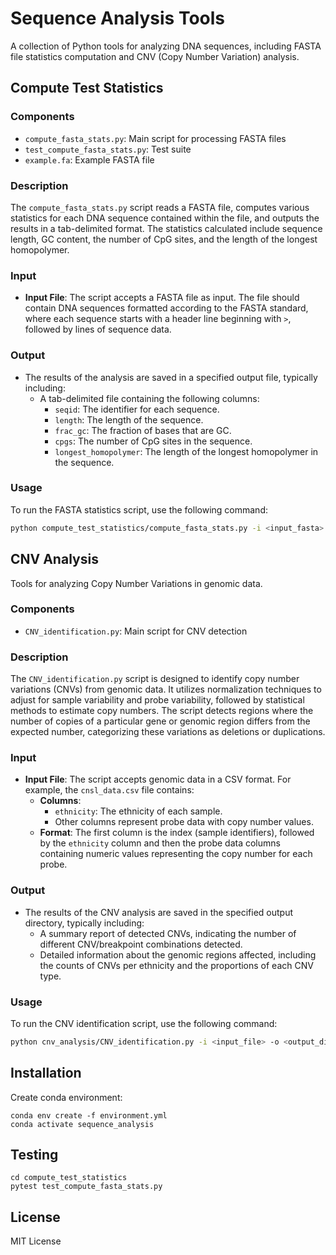 # Sequence Analysis Tools

A collection of Python tools for analyzing DNA sequences, including FASTA file statistics computation and CNV (Copy Number Variation) analysis.

## Compute Test Statistics

### Components
- `compute_fasta_stats.py`: Main script for processing FASTA files
- `test_compute_fasta_stats.py`: Test suite
- `example.fa`: Example FASTA file

### Description
The `compute_fasta_stats.py` script reads a FASTA file, computes various statistics for each DNA sequence contained within the file, and outputs the results in a tab-delimited format. The statistics calculated include sequence length, GC content, the number of CpG sites, and the length of the longest homopolymer.

### Input
- **Input File**: The script accepts a FASTA file as input. The file should contain DNA sequences formatted according to the FASTA standard, where each sequence starts with a header line beginning with `>`, followed by lines of sequence data.

### Output
- The results of the analysis are saved in a specified output file, typically including:
  - A tab-delimited file containing the following columns:
    - `seqid`: The identifier for each sequence.
    - `length`: The length of the sequence.
    - `frac_gc`: The fraction of bases that are GC.
    - `cpgs`: The number of CpG sites in the sequence.
    - `longest_homopolymer`: The length of the longest homopolymer in the sequence.

### Usage
To run the FASTA statistics script, use the following command:
```bash
python compute_test_statistics/compute_fasta_stats.py -i <input_fasta> -o <output_file>
```

## CNV Analysis

Tools for analyzing Copy Number Variations in genomic data.

### Components
- `CNV_identification.py`: Main script for CNV detection

### Description
The `CNV_identification.py` script is designed to identify copy number variations (CNVs) from genomic data. It utilizes normalization techniques to adjust for sample variability and probe variability, followed by statistical methods to estimate copy numbers. The script detects regions where the number of copies of a particular gene or genomic region differs from the expected number, categorizing these variations as deletions or duplications.

### Input
- **Input File**: The script accepts genomic data in a CSV format. For example, the `cnsl_data.csv` file contains:
  - **Columns**: 
    - `ethnicity`: The ethnicity of each sample.
    - Other columns represent probe data with copy number values.
  - **Format**: The first column is the index (sample identifiers), followed by the `ethnicity` column and then the probe data columns containing numeric values representing the copy number for each probe.

### Output
- The results of the CNV analysis are saved in the specified output directory, typically including:
  - A summary report of detected CNVs, indicating the number of different CNV/breakpoint combinations detected.
  - Detailed information about the genomic regions affected, including the counts of CNVs per ethnicity and the proportions of each CNV type.

### Usage
To run the CNV identification script, use the following command:
```bash
python cnv_analysis/CNV_identification.py -i <input_file> -o <output_directory> [options]
```

## Installation

Create conda environment:

    conda env create -f environment.yml
    conda activate sequence_analysis

## Testing

    cd compute_test_statistics
    pytest test_compute_fasta_stats.py

## License

MIT License

